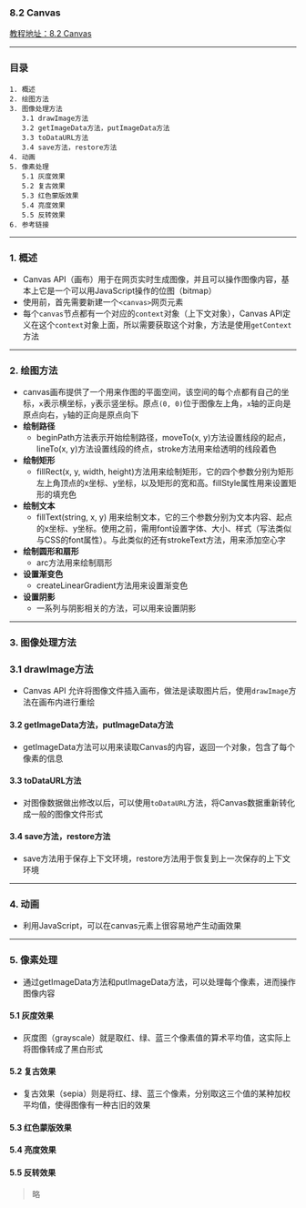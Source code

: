 ### 8.2 Canvas
[教程地址：8.2 Canvas](http://javascript.ruanyifeng.com/htmlapi/canvas.html)

---
### 目录
```
1. 概述
2. 绘图方法
3. 图像处理方法
   3.1 drawImage方法
   3.2 getImageData方法，putImageData方法
   3.3 toDataURL方法
   3.4 save方法，restore方法
4. 动画
5. 像素处理
   5.1 灰度效果
   5.2 复古效果
   5.3 红色蒙版效果
   5.4 亮度效果
   5.5 反转效果
6. 参考链接
```

---
### 1. 概述
- Canvas API（画布）用于在网页实时生成图像，并且可以操作图像内容，基本上它是一个可以用JavaScript操作的位图（bitmap）
- 使用前，首先需要新建一个`<canvas>`网页元素
- 每个`canvas`节点都有一个对应的`context`对象（上下文对象），Canvas API定义在这个`context`对象上面，所以需要获取这个对象，方法是使用`getContext`方法

---
### 2. 绘图方法
- canvas画布提供了一个用来作图的平面空间，该空间的每个点都有自己的坐标，`x`表示横坐标，`y`表示竖坐标。原点`(0, 0)`位于图像左上角，`x`轴的正向是原点向右，`y`轴的正向是原点向下
- **绘制路径**
   - beginPath方法表示开始绘制路径，moveTo(x, y)方法设置线段的起点，lineTo(x, y)方法设置线段的终点，stroke方法用来给透明的线段着色
- **绘制矩形**
  - fillRect(x, y, width, height)方法用来绘制矩形，它的四个参数分别为矩形左上角顶点的x坐标、y坐标，以及矩形的宽和高。fillStyle属性用来设置矩形的填充色
- **绘制文本**
  - fillText(string, x, y) 用来绘制文本，它的三个参数分别为文本内容、起点的x坐标、y坐标。使用之前，需用font设置字体、大小、样式（写法类似与CSS的font属性）。与此类似的还有strokeText方法，用来添加空心字
- **绘制圆形和扇形**
  - arc方法用来绘制扇形
- **设置渐变色**
  - createLinearGradient方法用来设置渐变色
- **设置阴影**
  - 一系列与阴影相关的方法，可以用来设置阴影

---
### 3. 图像处理方法

### 3.1 drawImage方法
- Canvas API 允许将图像文件插入画布，做法是读取图片后，使用`drawImage`方法在画布内进行重绘

#### 3.2 getImageData方法，putImageData方法
- getImageData方法可以用来读取Canvas的内容，返回一个对象，包含了每个像素的信息

#### 3.3 toDataURL方法
- 对图像数据做出修改以后，可以使用`toDataURL`方法，将Canvas数据重新转化成一般的图像文件形式

#### 3.4 save方法，restore方法
- save方法用于保存上下文环境，restore方法用于恢复到上一次保存的上下文环境

---
### 4. 动画
- 利用JavaScript，可以在canvas元素上很容易地产生动画效果

---
### 5. 像素处理
- 通过getImageData方法和putImageData方法，可以处理每个像素，进而操作图像内容

#### 5.1 灰度效果
- 灰度图（grayscale）就是取红、绿、蓝三个像素值的算术平均值，这实际上将图像转成了黑白形式

#### 5.2 复古效果
- 复古效果（sepia）则是将红、绿、蓝三个像素，分别取这三个值的某种加权平均值，使得图像有一种古旧的效果

#### 5.3  红色蒙版效果
#### 5.4  亮度效果
#### 5.5  反转效果
> 略
